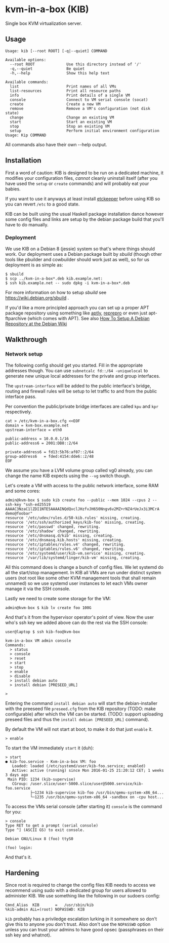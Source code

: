 kvm-in-a-box (KIB)
==================

Single box KVM virtualization server.

Usage
-----

```
Usage: kib [--root ROOT] [-q|--quiet] COMMAND

Available options:
  --root ROOT              Use this directory instead of '/'
  -q,--quiet               Be quiet
  -h,--help                Show this help text

Available commands:
  list                     Print names of all VMs
  list-resources           Print all resource paths
  info                     Print details of a single VM
  console                  Connect to VM serial console (socat)
  create                   Create a new VM
  remove                   Remove a VM's configuration (not disk state)
  change                   Change an existing VM
  start                    Start an existing VM
  stop                     Stop an existing VM
  setup                    Perform initial environment configuration
Usage: Kip COMMAND
```

All commands also have their own --help output.

Installation
------------

First a word of caution: KIB is designed to be run on a dedicated machine, it
modifies your configuration files, _cannot_ cleanly uninstall itself (after you
have used the `setup` or `create` commands) and will probably eat your babies.

If you want to use it anyways at least install
[etckeeper](https://joeyh.name/code/etckeeper/) before using KIB so you can
revert `/etc` to a good state.

KIB can be built using the usual Haskell package installation dance however some
config files and links are setup by the debian package build that you'll have to
do manually.

### Deployment

We use KIB on a Debian 8 (jessie) system so that's where things should work. Our
deployment uses a Debian package built by *sbuild* (though other tools like
pbuilder and cowbuilder should work just as well), so for us deployment is as
simple as:

```
$ sbuild
$ scp ../kvm-in-a-box*.deb kib.example.net:
$ ssh kib.example.net -- sudo dpkg -i kvm-in-a-box*.deb
```

For more information on how to setup *sbuild* see https://wiki.debian.org/sbuild .

If you'd like a more principled approach you can set up a proper APT package
repository using something like [aptly](http://www.aptly.info/),
[reprepro](https://mirrorer.alioth.debian.org/) or even just apt-ftparchive
(which comes with APT). See also
[How To Setup A Debian Repository at the Debian Wiki](https://wiki.debian.org/HowToSetupADebianRepository)

Walkthrough
-----------

### Network setup

The following config should get you started. Fill in the appropriate addresses
though. You can use `subnetcalc fd::/64 -uniquelocal` to generate new unique
local addresses for the private and group interfaces.

The `upstream-interface` will be added to the public interface's bridge, routing
and firewall rules will be setup to let traffic to and from the public interface
pass.

Per convention the public/private bridge interfaces are called `kpu` and
`kpr` respectively.


    cat > /etc/kvm-in-a-box.cfg <<EOF
    domain = kvm-box.example.net
    upstream-interface = eth0

    public-address = 10.0.0.1/16
    public-address6 = 2001:DB8::2/64

    private-address6 = fd13:5b76:af07::2/64
    group-address6   = fded:4154:dde6::2/48
    EOF




We assume you have a LVM volume group called vg0 already, you can change the
name KIB expects using the `--vg` switch though.

Let's create a VM with access to the public network interface, some RAM and some
cores:

    admin@kvm-box $ sudo kib create foo --public --mem 1024 --cpus 2 --ssh-key "ssh-ed25519 AAAAC3NzaC1lZDI1NTE5AAAAINQdQvclJHzfvJH650Nngv6v2MZ+rNZ4rUeJx3i3MCrA demo@foobar"
    resource '/etc/udev/rules.d/50-kib.rules' missing, creating.
    resource '/etc/ssh/authorized_keys/kib-foo' missing, creating.
    resource '/etc/passwd' changed, rewriting.
    resource '/etc/shadow' changed, rewriting.
    resource '/etc/dnsmasq.d/kib' missing, creating.
    resource '/etc/dnsmasq.kib.hosts' missing, creating.
    resource '/etc/iptables/rules.v4' changed, rewriting.
    resource '/etc/iptables/rules.v6' changed, rewriting.
    resource '/etc/systemd/user/kib-vm.service' missing, creating.
    resource '/var/lib/systemd/linger/kib-vm' missing, creating.

All this command does is change a bunch of config files. We let systemd do all
the start/stop management. In KIB all VMs are run under distinct system users
(not root like some other KVM management tools that shall remain unnamed) so we
use systemd user instances to let each VMs owner manage it via the SSH console.

Lastly we need to create some storage for the VM:

    admin@kvm-box $ kib lv create foo 100G


And that's it from the hypervisor operator's point of view. Now the user who's
ssh key we added above can do the rest via the SSH console:

    user@laptop $ ssh kib-foo@kvm-box

    kvm-in-a-box VM admin console
    Commands:
      > status
      > console
      > reset
      > start
      > stop
      > enable
      > disable
      > install debian auto
      > install debian [PRESEED_URL]

    >

Entering the command `install debian auto` will start the debian-installer with
the preeseed file `preseed.cfg` from the KIB repository (TODO: make
configurable) after which the VM can be started. (TODO: support uploading
preseed files and thus the `install debian [PRESEED_URL]` command).

By default the VM will not start at boot, to make it do that just `enable` it.

    > enable

To start the VM immediately `start` it (duh):

    > start
    ● kib-foo.service - Kvm-in-a-box VM: foo
       Loaded: loaded (/etc/systemd/user/kib-foo.service; enabled)
       Active: active (running) since Mon 2016-01-25 21:20:12 CET; 1 weeks 3 days ago
     Main PID: 1234 (kib-supervise)
       CGroup: /user.slice/user-5000.slice/user@5000.service/kib-foo.service
               ├─1234 kib-supervise kib-foo /usr/bin/qemu-system-x86_64...
               └─1235 /usr/bin/qemu-system-x86_64 -sandbox on -cpu host...

To access the VMs serial console (after starting it) `console` is the command
for you:

    > console
    Type RET to get a prompt (serial console)
    Type ^] (ASCII GS) to exit console.

    Debian GNU/Linux 8 (foo) ttyS0

    (foo) login:

And that's it.

Hardening
---------

Since root is required to change the config files KIB needs to access we
recommend using sudo with a dedicated group for users allowed to administer
KIB. We use something like the following in our sudoers config:

```
Cmnd_Alias  KIB       =   /usr/sbin/kib
%kib-admin ALL=(root) NOPASSWD: KIB
```

`kib` probably has a priviledge escalation lurking in it somewhere so don't give
this to anyone you don't trust. Also don't use the `NOPASSWD` option unless you
can trust your admins to have good opsec (passphrases on their ssh key and
whatnot).
